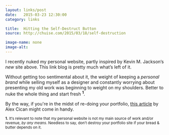 ```yaml
---
layout: links/post
date:   2015-03-23 12:30:00
category: links

title:  Hitting the Self-Destruct Button
source: http://chuise.com/2015/03/18/self-destruction

image-name: none
image-alt:
---
```


I recently nuked my personal website, partly inspired by Kevin M. Jackson‘s _new_ site above. This link blog is pretty much what’s left of it.

Without getting too sentimental about it, the weight of keeping a _personal brand_ while selling myself as a designer and constantly worrying about presenting my old work was beginning to weight on my shoulders. Better to nuke the whole thing and start fresh <sup><b>1</b></sup>.

By the way, if you're in the midst of re-doing your portfolio, [this article](http://alexcican.com/post/personal-websites/) by Alex Cican might come in handy.

<sub>**1.** It‘s relevant to note that my personal website is not my main source of work and/or revenue, _by any means_. Needless to say, don’t destroy your portfolio site if your bread & butter depends on it. <i class="twa twa-lg twa-boom"></i> <i class="twa twa-lg twa-boom"></i> <i class="twa twa-lg twa-boom"></i></sub>
